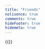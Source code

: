 ```yaml
---
title: "Friends"
nolisence: true
comments: true
hideFooter: true
hidemeta: true
---
```


{{<friend name="luminolt's Page" url="https://luminolt.cn/" logo=https://luminolt.cn/author/chenghao-chen/avatar_hu15811225952467136947.jpg word="Cryptography Learner">}}